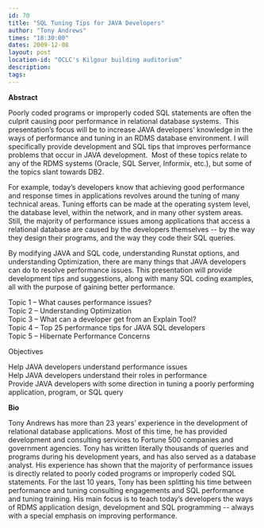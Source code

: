 ```yaml
---
id: 70
title: "SQL Tuning Tips for JAVA Developers"
author: "Tony Andrews"
times: "18:30:00"
dates: 2009-12-08
layout: post
location-id: "OCLC's Kilgour building auditorium"  
description: 
tags: 
---
```

 **Abstract**

Poorly coded programs or improperly coded SQL statements are often the culprit causing poor performance in relational database systems.&nbsp; This presentation’s focus will be to increase JAVA developers’ knowledge in the ways of performance and tuning in an RDMS database environment. I will specifically provide development and SQL tips that improves performance problems that occur in JAVA development.&nbsp; Most of these topics relate to any of the RDMS systems (Oracle, SQL Server, Informix, etc.), but some of the topics slant towards DB2.   
  
For example, today’s developers know that achieving good performance and response times in applications revolves around the tuning of many technical areas. Tuning efforts can be made at the operating system level, the database level, within the network, and in many other system areas. Still, the majority of performance issues among applications that access a relational database are caused by the developers themselves -- by the way they design their programs, and the way they code their SQL queries.   
  
By modifying JAVA and SQL code, understanding Runstat options, and understanding Optimization, there are many things that JAVA developers can do to resolve performance issues. This presentation will provide development tips and suggestions, along with many SQL coding examples, all with the purpose of gaining better performance.   
  
Topic 1 – What causes performance issues?   
Topic 2 – Understanding Optimization  
Topic 3 – What can a developer get from an Explain Tool?   
Topic 4 – Top 25 performance tips for JAVA SQL developers  
Topic 5 – Hibernate Performance Concerns  
  
Objectives  
  
Help JAVA developers understand performance issues  
Help JAVA developers understand their roles in performance   
Provide JAVA developers with some direction in tuning a poorly performing application, program, or SQL query

**Bio**

Tony Andrews has more than 23 years’ experience in the development of relational database applications. Most of this time, he has provided development and consulting services to Fortune 500 companies and government agencies. Tony has written literally thousands of queries and programs during his development years, and has also served as a database analyst. His experience has shown that the majority of performance issues is directly related to poorly coded programs or improperly coded SQL statements. For the last 10 years, Tony has been splitting his time between performance and tuning consulting engagements and SQL performance and tuning training. His main focus is to teach today’s developers the ways of RDMS application design, development and SQL programming -- always with a special emphasis on improving performance.

